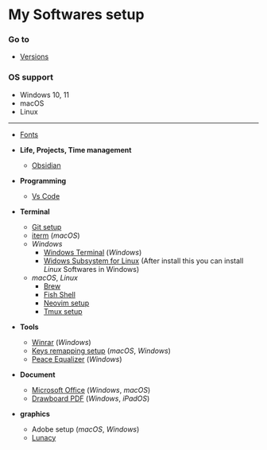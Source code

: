 # **My Softwares setup**

### **Go to**
- [Versions](./versions.json)

### **OS support**
- Windows 10, 11
- macOS
- Linux

---

- [Fonts](https://github.com/chinhchin/Fonts-setup.git)
- **Life, Projects, Time management**
    - [Obsidian](https://obsidian.md/)
- **Programming**
    - [Vs Code](https://code.visualstudio.com/)
- **Terminal**
    - [Git setup](https://github.com/chinhchin/Git-setup.git)
    - [iterm](https://iterm2.com/) (*macOS*)
    - *Windows*
        - [Windows Terminal](https://github.com/chinhchin/Windows-Terminal-setup) (*Windows*)
        - [Widows Subsystem for Linux](https://github.com/chinhchin/WSL-setup.git) (After install this you can install *Linux* Softwares in Windows)
    - *macOS*, *Linux*
        - [Brew](https://github.com/chinhchin/Brew-setup.git)
        - [Fish Shell](https://github.com/chinhchin/Fish-Shell-setup.git)
        - [Neovim setup](https://github.com/chinhchin/Neovim-setup.git)
        - [Tmux setup](https://github.com/chinhchin/Tmux-setup.git)

- **Tools**
    - [Winrar](https://www.win-rar.com/download.html?&L=0) (*Windows*)
    - [Keys remapping setup](https://github.com/chinhchin/Keys-remapping-setup.git) (*macOS*, *Windows*)
    - [Peace Equalizer](https://sourceforge.net/projects/peace-equalizer-apo-extension/) (*Windows*)
- **Document**
    - [Microsoft Office](https://www.office.com/) (*Windows*, *macOS*)
    - [Drawboard PDF](https://www.drawboard.com/pdf) (*Windows*, *iPadOS*)
- **graphics**
    - Adobe setup (*macOS*, *Windows*)
    - [Lunacy](https://icons8.com/lunacy)

